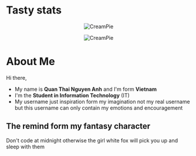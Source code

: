 # Tasty stats

<div align="center">
  
  ![CreamPie](https://github-readme-stats.vercel.app/api?username=WhiteFoxCreamPie\&show_icons=true\&bg_color=50,CB3FFF,5CB9FF\&title_color=D8D8D8\&icon_color=161616\&text_color=D8D8D8)

  ![CreamPie](https://github-readme-stats.vercel.app/api/top-langs?username=WhiteFoxCreamPie\&showicons=true&theme=dracula&layout=compact)
</div>

# About Me
Hi there,
- My name is **Quan Thai Nguyen Anh** and I'm form **Vietnam**
- I'm the **Student in Information Technology** (IT)
- My username just inspiration form my imagination not my real username but this username can only contain my emotions and encouragement

## The remind form my fantasy character
Don't code at midnight otherwise the girl white fox will pick you up and sleep with them
